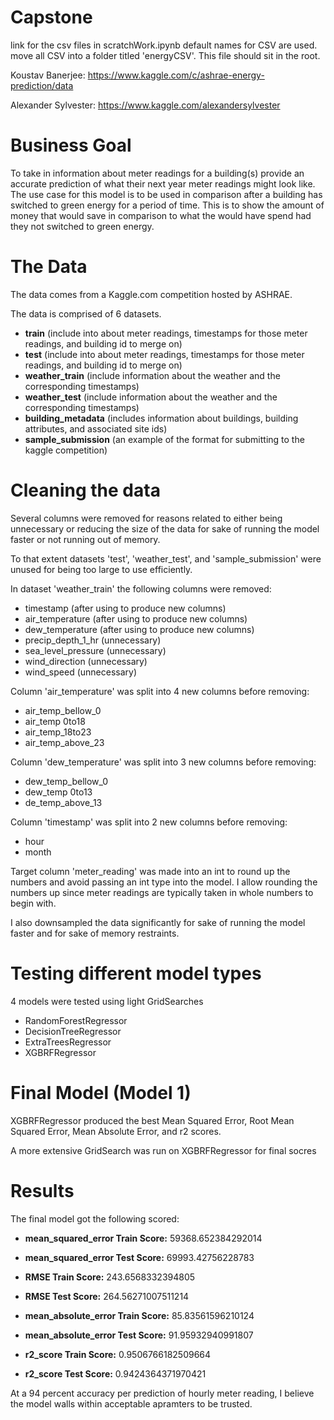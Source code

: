 # Capstone

link for the csv files in scratchWork.ipynb
default names for CSV are used.
move all CSV into a folder titled 'energyCSV'. This file should sit in the root.

Koustav Banerjee: https://www.kaggle.com/c/ashrae-energy-prediction/data

Alexander Sylvester: https://www.kaggle.com/alexandersylvester

# Business Goal
To take in information about meter readings for a building(s) provide an accurate prediction of what their next year meter readings might look like. The use case for this model is to be used in comparison after a building has switched to green energy for a period of time. This is to show the amount of money that would save in comparison to what the would have spend had they not switched to green energy.

# The Data
The data comes from a Kaggle.com competition hosted by ASHRAE.

The data is comprised of 6 datasets.
- **train** (include into about meter readings, timestamps for those meter readings, and building id to merge on)
- **test** (include into about meter readings, timestamps for those meter readings, and building id to merge on)
- **weather_train** (include information about the weather and the corresponding timestamps)
- **weather_test** (include information about the weather and the corresponding timestamps) 
- **building_metadata** (includes information about buildings, building attributes, and associated site ids)
- **sample_submission** (an example of the format for submitting to the kaggle competition)

# Cleaning the data
Several columns were removed for reasons related to either being unnecessary or reducing the size of the data for sake of running the model faster or not running out of memory.

To that extent datasets 'test', 'weather_test', and 'sample_submission' were unused for being too large to use efficiently.

In dataset 'weather_train' the following columns were removed:
- timestamp (after using to produce new columns)
- air_temperature (after using to produce new columns)
- dew_temperature (after using to produce new columns)
- precip_depth_1_hr (unnecessary)
- sea_level_pressure (unnecessary)
- wind_direction (unnecessary)
- wind_speed (unnecessary)

Column 'air_temperature' was split into 4 new columns before removing:
- air_temp_bellow_0
- air_temp 0to18
- air_temp_18to23
- air_temp_above_23

Column 'dew_temperature' was split into 3 new columns before removing:
- dew_temp_bellow_0
- dew_temp 0to13
- de_temp_above_13

Column 'timestamp' was split into 2 new columns before removing:
- hour
- month

Target column 'meter_reading' was made into an int to round up the numbers and avoid passing an int type into the model. I allow rounding the numbers up since meter readings are typically taken in whole numbers to begin with.

I also downsampled the data significantly for sake of running the model faster and for sake of memory restraints.

# Testing different model types
4 models were tested using light GridSearches
- RandomForestRegressor
- DecisionTreeRegressor
- ExtraTreesRegressor
- XGBRFRegressor

# Final Model (Model 1)
XGBRFRegressor produced the best Mean Squared Error, Root Mean Squared Error, Mean Absolute Error, and r2 scores.

A more extensive GridSearch was run on XGBRFRegressor for final socres

# Results
The final model got the following scored:
- **mean_squared_error Train Score:** 59368.652384292014
- **mean_squared_error Test Score:** 69993.42756228783

- **RMSE Train Score:** 243.6568332394805
- **RMSE Test Score:** 264.56271007511214

- **mean_absolute_error Train Score:** 85.83561596210124
- **mean_absolute_error Test Score:** 91.95932940991807

- **r2_score Train Score:** 0.9506766182509664
- **r2_score Test Score:** 0.9424364371970421

At a 94 percent accuracy per prediction of hourly meter reading, I believe the model walls within acceptable apramters to be trusted.